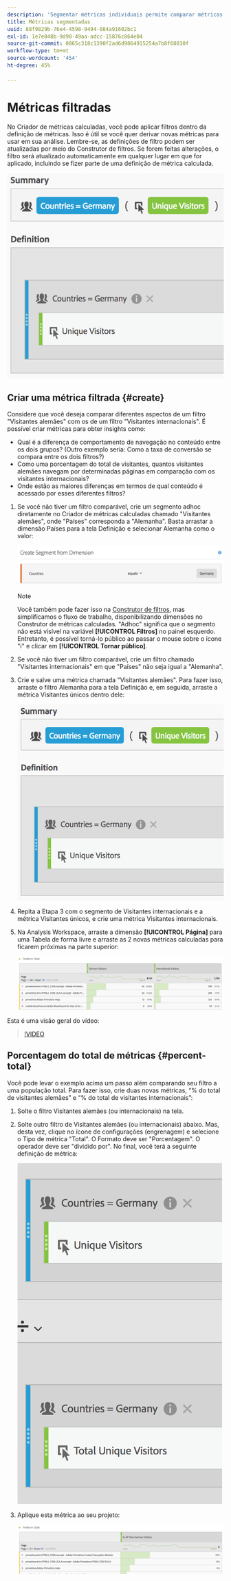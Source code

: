 ```yaml
---
description: 'Segmentar métricas individuais permite comparar métricas em um mesmo relatório. '
title: Métricas segmentadas
uuid: 88f9829b-76e4-4598-9494-084a91602bc1
exl-id: 1e7e048b-9d90-49aa-adcc-15876c864e04
source-git-commit: 0865c318c1390f2ad6d9864915254a7b8f68030f
workflow-type: tm+mt
source-wordcount: '454'
ht-degree: 45%

---
```


# Métricas filtradas

No Criador de métricas calculadas, você pode aplicar filtros dentro da definição de métricas. Isso é útil se você quer derivar novas métricas para usar em sua análise. Lembre-se, as definições de filtro podem ser atualizadas por meio do Construtor de filtros. Se forem feitas alterações, o filtro será atualizado automaticamente em qualquer lugar em que for aplicado, incluindo se fizer parte de uma definição de métrica calculada.

![](assets/german-visitors.png)

## Criar uma métrica filtrada {#create}

Considere que você deseja comparar diferentes aspectos de um filtro &quot;Visitantes alemães&quot; com os de um filtro &quot;Visitantes internacionais&quot;. É possível criar métricas para obter insights como:

* Qual é a diferença de comportamento de navegação no conteúdo entre os dois grupos? (Outro exemplo seria: Como a taxa de conversão se compara entre os dois filtros?)
* Como uma porcentagem do total de visitantes, quantos visitantes alemães navegam por determinadas páginas em comparação com os visitantes internacionais?
* Onde estão as maiores diferenças em termos de qual conteúdo é acessado por esses diferentes filtros?

1. Se você não tiver um filtro comparável, crie um segmento adhoc diretamente no Criador de métricas calculadas chamado &quot;Visitantes alemães&quot;, onde &quot;Países&quot; corresponda a &quot;Alemanha&quot;. Basta arrastar a dimensão Países para a tela Definição e selecionar Alemanha como o valor:

   ![](assets/segment-from-dimension.png)

   >[!NOTE]
   >
   >Você também pode fazer isso na [Construtor de filtros](/help/components/filters/create-filters.md), mas simplificamos o fluxo de trabalho, disponibilizando dimensões no Construtor de métricas calculadas. &quot;Adhoc&quot; significa que o segmento não está visível na variável **[!UICONTROL Filtros]** no painel esquerdo. Entretanto, é possível torná-lo público ao passar o mouse sobre o ícone &quot;i&quot; e clicar em **[!UICONTROL Tornar público]**.

1. Se você não tiver um filtro comparável, crie um filtro chamado &quot;Visitantes internacionais&quot; em que &quot;Países&quot; não seja igual a &quot;Alemanha&quot;.
1. Crie e salve uma métrica chamada &quot;Visitantes alemães&quot;. Para fazer isso, arraste o filtro Alemanha para a tela Definição e, em seguida, arraste a métrica Visitantes únicos dentro dele:

   ![](assets/german-visitors.png)

1. Repita a Etapa 3 com o segmento de Visitantes internacionais e a métrica Visitantes únicos, e crie uma métrica Visitantes internacionais.
1. Na Analysis Workspace, arraste a dimensão **[!UICONTROL Página]** para uma Tabela de forma livre e arraste as 2 novas métricas calculadas para ficarem próximas na parte superior:

   ![](assets/workspace-pages.png)

Esta é uma visão geral do vídeo:

>[!VIDEO](https://video.tv.adobe.com/v/25407/?quality=12)

## Porcentagem do total de métricas {#percent-total}

Você pode levar o exemplo acima um passo além comparando seu filtro a uma população total. Para fazer isso, crie duas novas métricas, “% do total de visitantes alemães” e “% do total de visitantes internacionais”:

1. Solte o filtro Visitantes alemães (ou internacionais) na tela.
1. Solte outro filtro de Visitantes alemães (ou internacionais) abaixo. Mas, desta vez, clique no ícone de configurações (engrenagem) e selecione o Tipo de métrica &quot;Total&quot;. O Formato deve ser &quot;Porcentagem&quot;. O operador deve ser &quot;dividido por&quot;. No final, você terá a seguinte definição de métrica:

   ![](assets/cm_metric_total.png)

1. Aplique esta métrica ao seu projeto:

   ![](assets/cm_percent_total.png)
